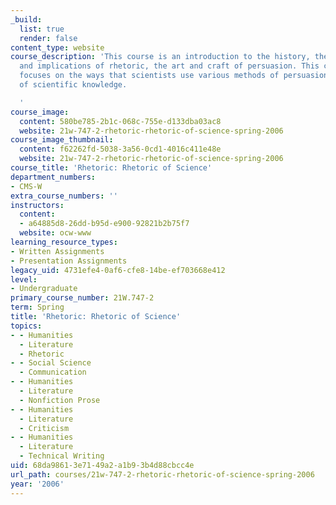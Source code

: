 ```yaml
---
_build:
  list: true
  render: false
content_type: website
course_description: 'This course is an introduction to the history, theory, practice,
  and implications of rhetoric, the art and craft of persuasion. This course specifically
  focuses on the ways that scientists use various methods of persuasion in the construction
  of scientific knowledge.

  '
course_image:
  content: 580be785-2b1c-068c-755e-d133dba03ac8
  website: 21w-747-2-rhetoric-rhetoric-of-science-spring-2006
course_image_thumbnail:
  content: f62262fd-5038-3a56-0cd1-4016c411e48e
  website: 21w-747-2-rhetoric-rhetoric-of-science-spring-2006
course_title: 'Rhetoric: Rhetoric of Science'
department_numbers:
- CMS-W
extra_course_numbers: ''
instructors:
  content:
  - a64885d8-26dd-b95d-e900-92821b2b75f7
  website: ocw-www
learning_resource_types:
- Written Assignments
- Presentation Assignments
legacy_uid: 4731efe4-0af6-cfe8-14be-ef703668e412
level:
- Undergraduate
primary_course_number: 21W.747-2
term: Spring
title: 'Rhetoric: Rhetoric of Science'
topics:
- - Humanities
  - Literature
  - Rhetoric
- - Social Science
  - Communication
- - Humanities
  - Literature
  - Nonfiction Prose
- - Humanities
  - Literature
  - Criticism
- - Humanities
  - Literature
  - Technical Writing
uid: 68da9861-3e71-49a2-a1b9-3b4d88cbcc4e
url_path: courses/21w-747-2-rhetoric-rhetoric-of-science-spring-2006
year: '2006'
---
```

